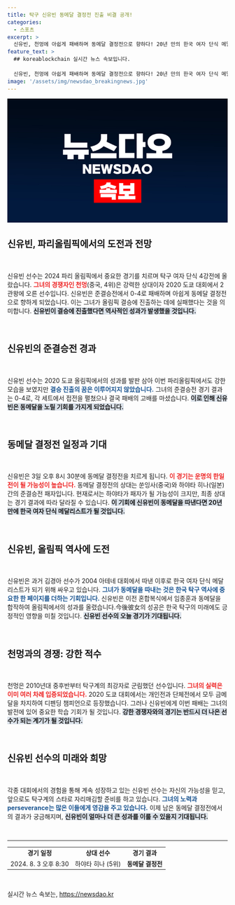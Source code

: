 ```yaml
---
title: 탁구 신유빈 동메달 결정전 진출 비결 공개!
categories:
  - 스포츠
excerpt: >
  신유빈, 천멍에 아쉽게 패배하며 동메달 결정전으로 향하다! 20년 만의 한국 여자 단식 메달을 노리는 신유빈의 마지막 도전이 기다리고 있다. 하야타 히나와의 한일전 가능성까지, 긴장감 넘치는 결말이 예고된다!
feature_text: >
  ## koreablockchain 실시간 뉴스 속보입니다.

  신유빈, 천멍에 아쉽게 패배하며 동메달 결정전으로 향하다! 20년 만의 한국 여자 단식 메달을 노리는 신유빈의 마지막 도전이 기다리고 있다. 하야타 히나와의 한일전 가능성까지, 긴장감 넘치는 결말이 예고된다!
image: '/assets/img/newsdao_breakingnews.jpg'
---
```


<p><img src="/assets/img/newsdao_breakingnews.jpg" alt="koreablockchain 속보" /></p>

<h2 data-ke-size="size26">신유빈, 파리올림픽에서의 도전과 전망</h2>

<p data-ke-size="size16">&nbsp;</p>

<p>신유빈 선수는 2024 파리 올림픽에서 중요한 경기를 치르며 탁구 여자 단식 4강전에 올랐습니다. <b><span style="color: #ee2323;">그녀의 경쟁자인 천멍</span></b>(중국, 4위)은 강력한 상대이자 2020 도쿄 대회에서 2관왕에 오른 선수입니다. 신유빈은 준결승전에서 0-4로 패배하며 아쉽게 동메달 결정전으로 향하게 되었습니다. 이는 그녀가 올림픽 결승에 진출하는 데에 실패했다는 것을 의미합니다. <b><span style="background-color: #21538527;">신유빈이 결승에 진출했다면 역사적인 성과가 발생했을 것입니다.</span></b></p>

<p data-ke-size="size16">&nbsp;</p>

<h2 data-ke-size="size26">신유빈의 준결승전 경과</h2>

<p data-ke-size="size16">&nbsp;</p>

<p>신유빈 선수는 2020 도쿄 올림픽에서의 성과를 발판 삼아 이번 파리올림픽에서도 강한 모습을 보였지만 <b><span style="color: #1a5490;">결승 진출의 꿈은 이루어지지 않았습니다.</span></b> 그녀의 준결승전 경기 결과는 0-4로, 각 세트에서 접전을 펼쳤으나 결국 패배의 고배를 마셨습니다. <b><span style="background-color: #21538527;">이로 인해 신유빈은 동메달을 노릴 기회를 가지게 되었습니다.</span></b></p>

<p data-ke-size="size16">&nbsp;</p>

<h2 data-ke-size="size26">동메달 결정전 일정과 기대</h2>

<p data-ke-size="size16">&nbsp;</p>

<p>신유빈은 3일 오후 8시 30분에 동메달 결정전을 치르게 됩니다. <b><span style="color: #ee2323;">이 경기는 운명의 한일전이 될 가능성이 높습니다.</span></b> 동메달 결정전의 상대는 쑨잉사(중국)와 하야타 히나(일본) 간의 준결승전 패자입니다. 현재로서는 하야타가 패자가 될 가능성이 크지만, 최종 상대는 경기 결과에 따라 달라질 수 있습니다. <b><span style="background-color: #21538527;">이 기회에 신유빈이 동메달을 따낸다면 20년 만에 한국 여자 단식 메달리스트가 될 것입니다.</span></b></p>

<p data-ke-size="size16">&nbsp;</p>

<h2 data-ke-size="size26">신유빈, 올림픽 역사에 도전</h2>

<p data-ke-size="size16">&nbsp;</p>

<p>신유빈은 과거 김경아 선수가 2004 아테네 대회에서 따낸 이후로 한국 여자 단식 메달리스트가 되기 위해 싸우고 있습니다. <b><span style="color: #1a5490;">그녀가 동메달을 따내는 것은 한국 탁구 역사에 중요한 한 페이지를 더하는 기회입니다.</span></b> 신유빈은 이전 혼합복식에서 임종훈과 동메달을 합작하여 올림픽에서의 성과를 올렸습니다.今後彼女의 성공은 한국 탁구의 미래에도 긍정적인 영향을 미칠 것입니다. <b><span style="background-color: #21538527;">신유빈 선수의 오늘 경기가 기대됩니다.</span></b></p>

<p data-ke-size="size16">&nbsp;</p>

<h2 data-ke-size="size26">천멍과의 경쟁: 강한 적수</h2>

<p data-ke-size="size16">&nbsp;</p>

<p>천멍은 2010년대 중후반부터 탁구계의 최강자로 군림했던 선수입니다. <b><span style="color: #ee2323;">그녀의 실력은 이미 여러 차례 입증되었습니다.</span></b> 2020 도쿄 대회에서는 개인전과 단체전에서 모두 금메달을 차지하여 디펜딩 챔피언으로 등장했습니다. 그러나 신유빈에게 이번 패배는 그녀의 발전에 있어 중요한 학습 기회가 될 것입니다. <b><span style="background-color: #21538527;">강한 경쟁자와의 경기는 반드시 더 나은 선수가 되는 계기가 될 것입니다.</span></b></p>

<p data-ke-size="size16">&nbsp;</p>

<h2 data-ke-size="size26">신유빈 선수의 미래와 희망</h2>

<p data-ke-size="size16">&nbsp;</p>

<p>각종 대회에서의 경험을 통해 계속 성장하고 있는 신유빈 선수는 자신의 가능성을 믿고, 앞으로도 탁구계의 스타로 자리매김할 준비를 하고 있습니다. <b><span style="color: #1a5490;">그녀의 노력과 perseverance는 많은 이들에게 영감을 주고 있습니다.</span></b> 이제 남은 동메달 결정전에서의 결과가 궁금해지며, <b><span style="background-color: #21538527;">신유빈이 얼마나 더 큰 성과를 이룰 수 있을지 기대됩니다.</span></b></p>

<p data-ke-size="size16">&nbsp;</p>

<hr>

<table style="width: 100%; border-collapse: collapse;">
<tbody>
<tr>
<td style="text-align: center; height: 17px;"><b>경기 일정</b></td>
<td style="text-align: center; height: 17px;"><b>상대 선수</b></td>
<td style="text-align: center; height: 17px;"><b>경기 결과</b></td>
</tr>
<tr>
<td style="text-align: center; height: 17px;">2024. 8. 3 오후 8:30</td>
<td style="text-align: center; height: 17px;">하야타 히나 (5위)</td>
<td style="text-align: center; height: 17px;"><b>동메달 결정전</b></td>
</tr>
</tbody>
</table>

<p data-ke-size="size16">&nbsp;</p>
실시간 뉴스 속보는, <a href="https://newsdao.kr" rel="dofollow">https://newsdao.kr</a>


